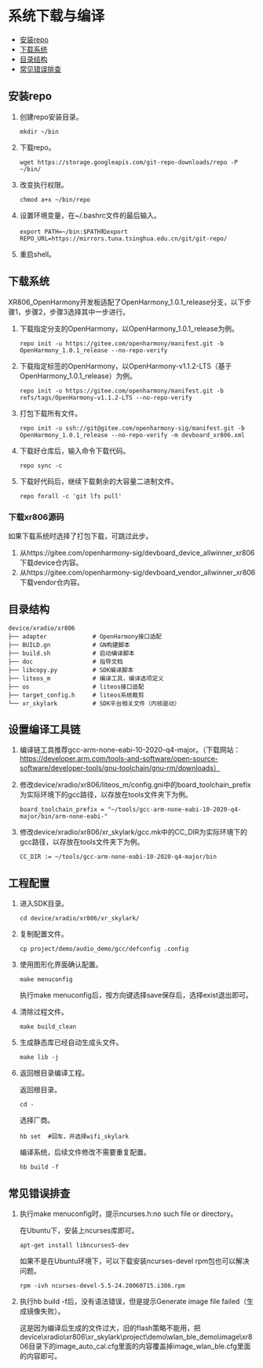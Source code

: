 # 系统下载与编译

- [安装repo](#安装repo)
- [下载系统](#下载系统)
- [目录结构](#目录结构)
- [常见错误排查](#常见错误排查)

## 安装repo

1. 创建repo安装目录。

   ```shell
   mkdir ~/bin
   ```

2. 下载repo。

   ```shell
   wget https://storage.googleapis.com/git-repo-downloads/repo -P ~/bin/
   ```

3. 改变执行权限。

   ```shell
   chmod a+x ~/bin/repo
   ```

4. 设置环境变量，在~/.bashrc文件的最后输入。

   ```shell
   export PATH=~/bin:$PATH和export REPO_URL=https://mirrors.tuna.tsinghua.edu.cn/git/git-repo/
   ```

5. 重启shell。

## 下载系统

XR806_OpenHarmony开发板适配了OpenHarmony_1.0.1_release分支，以下步骤1，步骤2，步骤3选择其中一步进行。

1. 下载指定分支的OpenHarmony，以OpenHarmony_1.0.1_release为例。

   ```shell
   repo init -u https://gitee.com/openharmony/manifest.git -b OpenHarmony_1.0.1_release --no-repo-verify
   ```

2. 下载指定标签的OpenHarmony，以OpenHarmony-v1.1.2-LTS（基于OpenHarmony_1.0.1_release）为例。

   ```shell
   repo init -u https://gitee.com/openharmony/manifest.git -b refs/tags/OpenHarmony-v1.1.2-LTS --no-repo-verify
   ```

3. 打包下载所有文件。

   ```shell
   repo init -u ssh://git@gitee.com/openharmony-sig/manifest.git -b OpenHarmony_1.0.1_release --no-repo-verify -m devboard_xr806.xml
   ```

4. 下载好仓库后，输入命令下载代码。

   ```shell
   repo sync -c
   ```

5. 下载好代码后，继续下载剩余的大容量二进制文件。

   ```shell
   repo forall -c 'git lfs pull'
   ```

### 下载xr806源码

如果下载系统时选择了打包下载，可跳过此步。

1. 从https://gitee.com/openharmony-sig/devboard_device_allwinner_xr806  下载device仓内容。
2. 从https://gitee.com/openharmony-sig/devboard_vendor_allwinner_xr806  下载vendor仓内容。

## 目录结构

```shell
device/xradio/xr806
├── adapter				# OpenHarmony接口适配
├── BUILD.gn			# GN构建脚本
├── build.sh			# 启动编译脚本
├── doc					# 指导文档
├── libcopy.py			# SDK编译脚本
├── liteos_m			# 编译工具，编译选项定义
├── os					# liteos接口适配
├── target_config.h		# liteos系统裁剪
└── xr_skylark			# SDK平台相关文件（内核驱动）
```
## 设置编译工具链

1. 编译链工具推荐gcc-arm-none-eabi-10-2020-q4-major。（下载网站：https://developer.arm.com/tools-and-software/open-source-software/developer-tools/gnu-toolchain/gnu-rm/downloads）

2. 修改device/xradio/xr806/liteos_m/config.gni中的board_toolchain_prefix为实际环境下的gcc路径，以存放在tools文件夹下为例。

   ```
   board_toolchain_prefix = "~/tools/gcc-arm-none-eabi-10-2020-q4-major/bin/arm-none-eabi-"
   ```

3. 修改device/xradio/xr806/xr_skylark/gcc.mk中的CC_DIR为实际环境下的gcc路径，以存放在tools文件夹下为例。

   ```
   CC_DIR := ~/tools/gcc-arm-none-eabi-10-2020-q4-major/bin
   ```

## 工程配置

1. 进入SDK目录。

   ```
   cd device/xradio/xr806/xr_skylark/
   ```

2. 复制配置文件。

   ```
   cp project/demo/audio_demo/gcc/defconfig .config
   ```

3. 使用图形化界面确认配置。

   ```
   make menuconfig
   ```

   执行make menuconfig后，按方向键选择save保存后，选择exist退出即可。

4. 清除过程文件。

   ```
   make build_clean
   ```

5. 生成静态库已经自动生成头文件。

   ```
   make lib -j
   ```

6. 返回根目录编译工程。

   返回根目录。

   ```
   cd -     
   ```

   选择厂商。

   ```
   hb set  #回车，并选择wifi_skylark
   ```

   编译系统，后续文件修改不需要重复配置。

   ```
   hb build -f
   ```

## 常见错误排查

1. 执行make menuconfig时，提示ncurses.h:no such file or directory。

   在Ubuntu下，安装上ncurses库即可。

   ```shell
   apt-get install libncurses5-dev
   ```

   如果不是在Ubuntu环境下，可以下载安装ncurses-devel rpm包也可以解决问题。

   ```shell
   rpm -ivh ncurses-devel-5.5-24.20060715.i386.rpm
   ```

2. 执行hb build -f后，没有语法错误，但是提示Generate image file failed（生成镜像失败）。

   ​	这是因为编译后生成的文件过大，旧的flash策略不能用，把device\xradio\xr806\xr_skylark\project\demo\wlan_ble_demo\image\xr806目录下的image_auto_cal.cfg里面的内容覆盖掉image_wlan_ble.cfg里面的内容即可。
